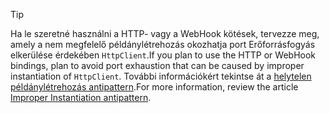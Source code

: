 > [!TIP]
>
> <span data-ttu-id="5fc5b-101">Ha le szeretné használni a HTTP- vagy a WebHook kötések, tervezze meg, amely a nem megfelelő példánylétrehozás okozhatja port Erőforrásfogyás elkerülése érdekében `HttpClient`.</span><span class="sxs-lookup"><span data-stu-id="5fc5b-101">If you plan to use the HTTP or WebHook bindings, plan to avoid port exhaustion that can be caused by improper instantiation of `HttpClient`.</span></span> <span data-ttu-id="5fc5b-102">További információkért tekintse át a [helytelen példánylétrehozás antipattern](https://docs.microsoft.com/en-us/azure/architecture/antipatterns/improper-instantiation/).</span><span class="sxs-lookup"><span data-stu-id="5fc5b-102">For more information, review the article [Improper Instantiation antipattern](https://docs.microsoft.com/en-us/azure/architecture/antipatterns/improper-instantiation/).</span></span>
>
